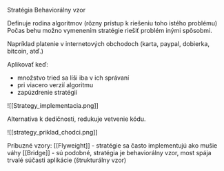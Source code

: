 Stratégia
Behaviorálny vzor

Definuje rodina algoritmov (rôzny prístup k riešeniu toho istého problému)
Počas behu možno vymenením stratégie riešiť problém inými spôsobmi.

Napríklad platenie v internetových obchodoch (karta, paypal, dobierka, bitcoin, atď.)

Aplikovať keď:
- množstvo tried sa líši iba v ich správaní
- pri viacero verzií algoritmu
- zapúzdrenie stratégií

![[Strategy_implementacia.png]]

Alternatíva k dedičnosti, redukuje vetvenie kódu.

![[strategy_priklad_chodci.png]]

Príbuzné vzory:
[[Flyweight]] - stratégie sa často implementujú ako mušie váhy
[[Bridge]] - sú podobné, stratégia je behaviorálny vzor, most spája trvalé súčasti aplikácie (štrukturálny vzor)